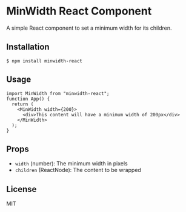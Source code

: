 # MinWidth React Component

A simple React component to set a minimum width for its children.

## Installation

    $ npm install minwidth-react

## Usage

```tsx
import MinWidth from "minwidth-react";
function App() {
  return (
    <MinWidth width={200}>
      <div>This content will have a minimum width of 200px</div>
    </MinWidth>
  );
}
```

## Props

- `width` (number): The minimum width in pixels
- `children` (ReactNode): The content to be wrapped

## License

MIT
